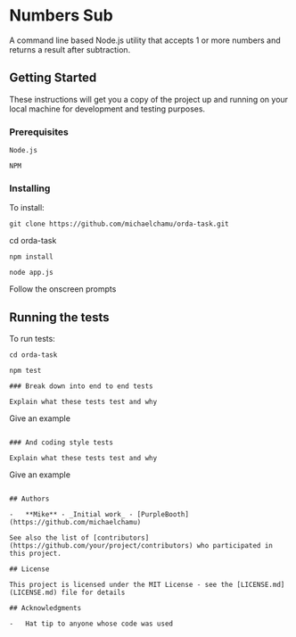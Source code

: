 # Numbers Sub

A command line based Node.js utility that accepts 1 or more numbers and returns a result after subtraction.

## Getting Started

These instructions will get you a copy of the project up and running on your local machine for development and testing purposes.

### Prerequisites

```
Node.js
```

```
NPM
```

### Installing

To install:

```
git clone https://github.com/michaelchamu/orda-task.git
```

cd orda-task

```
npm install
```

```
node app.js
```

Follow the onscreen prompts

## Running the tests

To run tests:

```
cd orda-task
```

```
npm test

### Break down into end to end tests

Explain what these tests test and why

```

Give an example

```

### And coding style tests

Explain what these tests test and why

```

Give an example

```

## Authors

-   **Mike** - _Initial work_ - [PurpleBooth](https://github.com/michaelchamu)

See also the list of [contributors](https://github.com/your/project/contributors) who participated in this project.

## License

This project is licensed under the MIT License - see the [LICENSE.md](LICENSE.md) file for details

## Acknowledgments

-   Hat tip to anyone whose code was used
```
